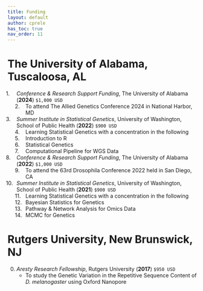 ```yaml
---
title: Funding
layout: default
author: cprele
has_toc: true
nav_order: 11
---
```


# The University of Alabama, Tuscaloosa, AL

<ol class="reversed">
	<li><i>Conference & Research Support Funding</i>, The University of Alabama (<b>2024</b>) <code>$1,000 USD</code>
		<ol>
			<li>To attend The Allied Genetics Conference 2024 in National Harbor, MD</li>
		</ol>
	</li>
	<li><i>Summer Institute in Statistical Genetics</i>, University of Washington, School of Public Health (<b>2022</b>) <code>$900 USD</code>
		<ol>
			<li>Learning Statistical Genetics with a concentration in the following</li>
			<li>Introduction to R</li>
			<li>Statistical Genetics</li>
			<li>Computational Pipeline for WGS Data</li>
		</ol>
	</li>
	<li><i>Conference & Research Support Funding</i>, The University of Alabama (<b>2022</b>) <code>$1,000 USD</code>
		<ol>
			<li>To attend the 63rd Drosophila Conference 2022 held in San Diego, CA</li>
		</ol>
	</li>
	<li><i>Summer Institute in Statistical Genetics</i>, University of Washington, School of Public Health (<b>2021</b>) <code>$900 USD</code>
		<ol>
			<li>Learning Statistical Genetics with a concentration in the following</li>
			<li>Bayesian Statistics for Genetics</li>
			<li>Pathway & Network Analysis for Omics Data</li>
			<li>MCMC for Genetics</li>
		</ol>
	</li>
</ol>

# Rutgers University, New Brunswick, NJ

0. _Aresty Research Fellowship_, Rutgers University (**2017**) `$950 USD`
	- To study the Genetic Variation in the Repetitive Sequence Content of _D. melanogaster_ using Oxford Nanopore

<style>
ol.reversed {
  counter-reset: list-counter; /* Initialize counter */
}

ol.reversed li {
  list-style: none;
  counter-increment: list-counter; /* Increment counter for each list item */
  position: relative;
}

ol.reversed li::before {
  content: counter(list-counter, decimal) ". "; /* Display the counter before the list item */
  position: absolute;
  left: -2em; /* Adjust position of the counter */
}
</style>

<script>
  document.addEventListener("DOMContentLoaded", function () {
    document.querySelectorAll("ol.reversed").forEach(ol => {
      ol.style.counterReset = `list-counter ${ol.children.length + 1}`; /* Reverse the starting count based on number of list items */
    });
  });
</script>
